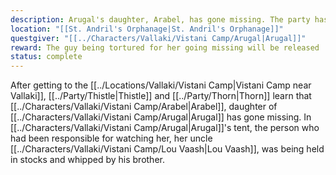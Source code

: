 ```yaml
---
description: Arugal's daughter, Arabel, has gone missing. The party has been asked to look for her, and it seems like she often visits the orphanage in the nearby city to play with the other children.
location: "[[St. Andril's Orphanage|St. Andril's Orphanage]]"
questgiver: "[[../Characters/Vallaki/Vistani Camp/Arugal|Arugal]]"
reward: The guy being tortured for her going missing will be released
status: complete
---
```


After getting to the [[../Locations/Vallaki/Vistani Camp|Vistani Camp near Vallaki]], [[../Party/Thistle|Thistle]] and [[../Party/Thorn|Thorn]] learn that [[../Characters/Vallaki/Vistani Camp/Arabel|Arabel]], daughter of [[../Characters/Vallaki/Vistani Camp/Arugal|Arugal]] has gone missing. In [[../Characters/Vallaki/Vistani Camp/Arugal|Arugal]]'s tent, the person who had been responsible for watching her, her uncle [[../Characters/Vallaki/Vistani Camp/Lou Vaash|Lou Vaash]], was being held in stocks and whipped by his brother.

